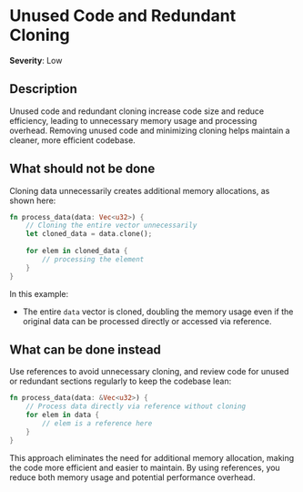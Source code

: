 # Unused Code and Redundant Cloning

**Severity**: Low

## Description

Unused code and redundant cloning increase code size and reduce efficiency, leading to unnecessary memory usage and
processing overhead. Removing unused code and minimizing cloning helps maintain a cleaner, more efficient codebase.

## What should not be done

Cloning data unnecessarily creates additional memory allocations, as shown here:

```rust
fn process_data(data: Vec<u32>) {
    // Cloning the entire vector unnecessarily
    let cloned_data = data.clone();
    
    for elem in cloned_data {
        // processing the element
    }
}
```

In this example:

- The entire `data` vector is cloned, doubling the memory usage even if the original data can be processed directly or
  accessed via reference.

## What can be done instead

Use references to avoid unnecessary cloning, and review code for unused or redundant sections regularly to keep the
codebase lean:

```rust
fn process_data(data: &Vec<u32>) {
    // Process data directly via reference without cloning
    for elem in data {
        // elem is a reference here
    }
}
```

This approach eliminates the need for additional memory allocation, making the code more efficient and easier to
maintain. By using references, you reduce both memory usage and potential performance overhead.
